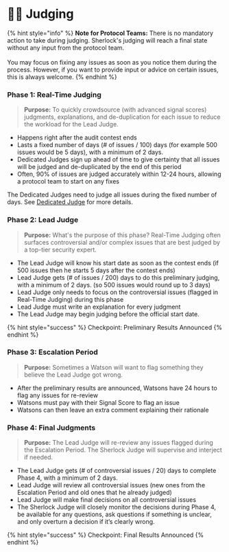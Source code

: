 # 🧑‍⚖️ Judging

{% hint style="info" %}
**Note for Protocol Teams:** There is no mandatory action to take during judging. Sherlock's judging will reach a final state without any input from the protocol team.\
\
You may focus on fixing any issues as soon as you notice them during the process. However, if you want to provide input or advice on certain issues, this is always welcome.&#x20;
{% endhint %}

### Phase 1: Real-Time Judging

> **Purpose:** To quickly crowdsource (with advanced signal scores) judgments, explanations, and de-duplication for each issue to reduce the workload for the Lead Judge.&#x20;

* Happens right after the audit contest ends
* Lasts a fixed number of days (# of issues / 100) days (for example 500 issues would be 5 days), with a minimum of 2 days.
* Dedicated Judges sign up ahead of time to give certainty that all issues will be judged and de-duplicated by the end of this period
* Often, 90% of issues are judged accurately within 12-24 hours, allowing a protocol team to start on any fixes

The Dedicated Judges need to judge all issues during the fixed number of days. See [Dedicated Judge](audits/real-time-judging/dedicated-judge.md) for more details.

### Phase 2: Lead Judge

> **Purpose:** What's the purpose of this phase? Real-Time Judging often surfaces controversial and/or complex issues that are best judged by a top-tier security expert.&#x20;

* The Lead Judge will know his start date as soon as the contest ends (if 500 issues then he starts 5 days after the contest ends)
* Lead Judge gets (# of issues / 200) days to do this preliminary judging, with a minimum of 2 days. (so 500 issues would round up to 3 days)
* Lead Judge only needs to focus on the controversial issues (flagged in Real-Time Judging) during this phase
* Lead Judge must write an explanation for every judgment
* The Lead Judge may begin judging before the official start date.

{% hint style="success" %}
Checkpoint: Preliminary Results Announced
{% endhint %}

### Phase 3: Escalation Period

> **Purpose:** Sometimes a Watson will want to flag something they believe the Lead Judge got wrong.&#x20;

* After the preliminary results are announced, Watsons have 24 hours to flag any issues for re-review
* &#x20;Watsons must pay with their Signal Score to flag an issue
* Watsons can then leave an extra comment explaining their rationale

### Phase 4: Final Judgments

> **Purpose:** The Lead Judge will re-review any issues flagged during the Escalation Period. The Sherlock Judge will supervise and interject if needed.&#x20;

* The Lead Judge gets (# of controversial issues / 20) days to complete Phase 4, with a minimum of 2 days.
* Lead Judge will review all controversial issues (new ones from the Escalation Period and old ones that he already judged)
* Lead Judge will make final decisions on all controversial issues
* The Sherlock Judge will closely monitor the decisions during Phase 4, be available for any questions, ask questions if something is unclear, and only overturn a decision if it’s clearly wrong.

{% hint style="success" %}
Checkpoint: Final Results Announced
{% endhint %}

